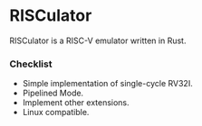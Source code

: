 # RISCulator
RISCulator is a RISC-V emulator written in Rust.

### Checklist
- Simple implementation of single-cycle RV32I.
- Pipelined Mode.
- Implement other extensions.
- Linux compatible.
